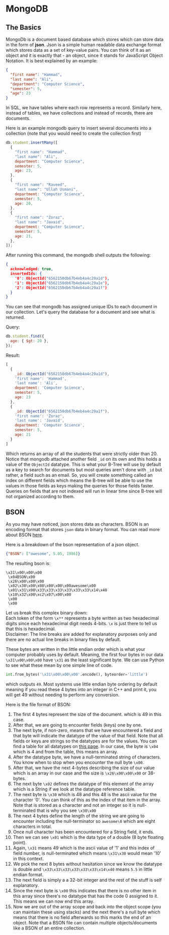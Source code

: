 # MongoDB


## The Basics
MongoDb is a document based database which stores which can store data in the form of **json**. Json is a simple human readable data exchange format which stores data as a set of key-value pairs. You can think of it as an object and it is exactly that - an object, since it stands for JavaScript Object Notation. It is best explained by an example:

```json
{
  "first name": "Hammad",
  "last name": "Ali",
  "department": "Computer Science",
  "semester": 5,
  "age": 23
}
```

In SQL, we have tables where each row represents a record. Similarly here, instead of tables, we have collections and instead of records, there are documents.

Here is an example mongodb query to insert several documents into a collection (note that you would need to create the collection first)

```js
db.student.insertMany([
  {
    "first name": "Hammad",
    "last name": "Ali",
    department: "Computer Science",
    semester: 5,
    age: 23,
  },
  {
    "first name": "Raveed",
    "last name": "Ullah Usmani",
    department: "Computer Science",
    semester: 5,
    age: 20,
  },
  {
    "first name": "Zoraz",
    "last name": "Javaid",
    department: "Computer Science",
    semester: 5,
    age: 21,
  },
]);
```

After running this command, the mongodb shell outputs the following:

```json
{
  acknowledged: true,
  insertedIds: {
    '0': ObjectId("6562150db67b4eb4a4c29a1d"),
    '1': ObjectId("6562150db67b4eb4a4c29a1e"),
    '2': ObjectId("6562150db67b4eb4a4c29a1f")
  }
}
```

You can see that mongodb has assigned unique IDs to each document in our collection. Let's query the database for a document and see what is returned.

Query:

```js
db.student.find({
  age: { $gt: 20 },
});
```

Result:
```js
[
  {
    _id: ObjectId("6562150db67b4eb4a4c29a1d"),
    'first name': 'Hammad',
    'last name': 'Ali',
    department: 'Computer Science',
    semester: 5,
    age: 23
  },
  {
    _id: ObjectId("6562150db67b4eb4a4c29a1f"),
    'first name': 'Zoraz',
    'last name': 'Javaid',
    department: 'Computer Science',
    semester: 5,
    age: 21
  }
]
```

Which returns an array of all the students that were strictly older than 20. Notice that mongodb attached another field `_id` on its own and this holds a value of the `ObjectId` datatype. This is what your B-Tree will use by default as a key to search for documents but most queries aren't done with `_id` but rather, a field such as an email. So, you will create something called an index on different fields which means the B-tree will be able to use the values in those fields as keys making the queries for those fields faster. Queries on fields that are not indexed will run in linear time since B-tree will not organized according to them.

## BSON

As you may have noticed, json stores data as characters. BSON is an encoding format that stores `json` data in binary format. You can read more about BSON [here](https://www.mongodb.com/basics/bson).

Here is a breakdown of the bson representation of a json object.

```json
{"BSON": ["awesome", 5.05, 1986]}
```

The resulting bson is:
```text
\x31\x00\x00\x00
 \x04BSON\x00
 \x26\x00\x00\x00
 \x02\x30\x00\x08\x00\x00\x00awesome\x00
 \x01\x31\x00\x33\x33\x33\x33\x33\x33\x14\x40
 \x10\x32\x00\xc2\x07\x00\x00
 \x00
 \x00
```

Let us break this complex binary down:<br>
Each token of the form `\x**` represents a byte written as two hexadecimal digits since each hexadecimal digit needs 4-bits. `\x` is just there to tell us that this is hexadecimal.<br>
Disclaimer: The line breaks are added for explanatory purposes only and there are no actual line breaks in binary files by default.

These bytes are written in the little endian order which is what your computer probably uses by default. Meaning, the first four bytes in our data `\x31\x00\x00\x00` have `\x31` as the least significant byte. We can use Python to see what these mean by one simple line of code.

```python
int.from_bytes('\x31\x00\x00\x00'.encode(), byteorder='little')
```
which outputs `49`. Most systems use little endian byte ordering by default meaning if you read these 4 bytes into an integer in C++ and print it, you will get 49 without needing to perform any conversion.

Here is the file format of BSON:

1. The first 4 bytes represent the size of the document. which is 49 in this case.
2. After that, we are going to encounter fields (keys) one by one.
3. The next byte, if non-zero, means that we have encountered a field and that byte will indicate the datatype of the value of that field. Note that all fields or keys are strings so the datatypes are for the values. You can find a table for all datatypes on [this page](https://www.mongodb.com/docs/manual/reference/bson-types/). In our case, the byte is `\x04` which is 4 and from the table, this means an array.
4. After the datatype byte, we have a null-terminated string of characters. You know when to stop when you encounter the null byte `\x00`.
5. After that, we have the next 4-bytes describing the size of our value which is an array in our case and the size is `\x26\x00\x00\x00` or 38-bytes.
6. The next byte `\x02` defines the datatype of this element of the array which is a String if we look at the datatype reference table.
7. The next byte is `\x30` which is 48 and this 48 is the ascii value for the character '0'. You can think of this as the index of that item in the array. Note that is stored as a character and not an integer so it is null-terminated that is why you see `\x30\x00`
8. The next 4 bytes define the length of the string we are going to encounter including the null-terminator so `awesome\0` which are eight characters in total.
9. Once null character has been encountered for a String field, it ends.
10. Then we can see `\x01` which is the data type of a double (8 byte floating point).
11. Again, `\x31` means 49 which is the ascii value of '1' and this index of field number, is null-terminated which means `\x31\x30` would mean '10' in this context.
12. We pick the next 8 bytes without hesitation since we know the datatype is double and `\x33\x33\x33\x33\x33\x33\x14\x40` means `5.5` in little endian format.
13. The next field is simply a a 32-bit integer and the rest of the stuff is self explanatory.
14. Since the next byte is `\x00` this indicates that there is no other item in this array since there's no datatype that has the code 0 assigned to it. This means we can now end this array.
15. Now we are out of the array scope and back into the object scope (you can maintain these using stacks) and the next there's a null byte which means that there is no field afterwards so this marks the end of an object. Note that a BSON file can contain multiple objects/documents like a BSON of an entire collection.